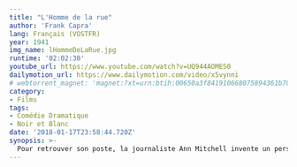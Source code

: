 ```yaml
---
title: "L'Homme de la rue"
author: 'Frank Capra'
lang: Français (VOSTFR)
year: 1941
img_name: lHommeDeLaRue.jpg
runtime: '02:02:30'
youtube_url: https://www.youtube.com/watch?v=UQ944AOMES0
dailymotion_url: https://www.dailymotion.com/video/x5vynni
# webtorrent_magnet: 'magnet:?xt=urn:btih:00650a3f841910668075894361b7011e6841c4fd&dn=zpQm4b0MAwEs.mp4&tr=udp://explodie.org:6969&tr=udp://tracker.coppersurfer.tk:6969&tr=udp://tracker.empire-js.us:1337&tr=udp://tracker.leechers-paradise.org:6969&tr=udp://tracker.opentrackr.org:1337&tr=wss://tracker.btorrent.xyz&tr=wss://tracker.fastcast.nz&tr=wss://tracker.openwebtorrent.com&as=https://seed01.bitchute.com/8929/zpQm4b0MAwEs.mp4&as=https://seed02.bitchute.com/8929/zpQm4b0MAwEs.mp4&as=https://seed03.bitchute.com/8929/zpQm4b0MAwEs.mp4&xs=https://www.bitchute.com/torrent/8929/zpQm4b0MAwEs.webtorrent'
category:
- Films
tags:
- Comédie Dramatique
- Noir et Blanc
date: '2018-01-17T23:58:44.720Z'
synopsis: >-
  Pour retrouver son poste, la journaliste Ann Mitchell invente un personnage nommé John Doe qu'elle fait passer pour réel dans une lettre de suicide dénonçant le malaise social ambiant. Elle engage alors un dénommé John Willoughby pour se faire passer pour ce fameux John Doe. Mais, celui-ci se prend au jeu.
---
```



<!-- # Synopsis
[L'Homme de la rue, de Frank Capra](https://www.amazon.fr/gp/product/B008DRNO96/ref=as_li_qf_sp_asin_il_tl?ie=UTF8&tag=ctimes-21&camp=1642&creative=6746&linkCode=as2&creativeASIN=B008DRNO96&linkId=b55ae139dab691248c747a2447f654f4). Pour retrouver son poste, la journaliste Ann Mitchell invente un personnage nommé John Doe qu'elle fait passer pour réel dans une lettre de suicide dénonçant le malaise social ambiant. Elle engage alors un dénommé John Willoughby pour se faire passer pour ce fameux John Doe. Mais, celui-ci se prend au jeu. -->
